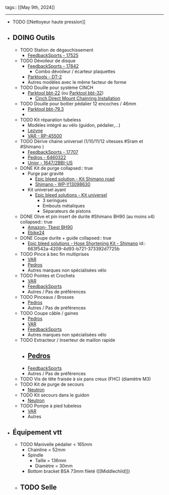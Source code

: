 tags:: 
[[May 9th, 2024]]
***

- TODO [[Nettoyeur haute pression]]
- ## DOING Outils
	- TODO Station de dégauchissement
		- [FeedbackSports - 17525](https://feedbacksports.com/products/pro-truing-stand-2-0?pr_prod_strat=pinned&pr_rec_id=b427248b0&pr_rec_pid=8143802695978&pr_ref_pid=8229454020906&pr_seq=uniform&variant=44400748233002)
	- TODO Dévoileur de disque
		- [FeedbackSports - 17842](https://feedbacksports.com/products/rotor-truing-fork-2-0-disc-brake-tool?pr_prod_strat=jac&pr_rec_id=52de679a0&pr_rec_pid=8229454020906&pr_ref_pid=8229452579114&pr_seq=uniform&variant=44803558736170)
			- Combo dévoileur / écarteur plaquettes
		- [Parktools - DT-2](https://www.parktool.com/en-us/product/rotor-truing-fork-dt-2)
		- Autres modèles avec le même facteur de forme
	- TODO Douille pour système CINCH
		- [Parktool bbt-22](https://www.parktool.com/en-int/product/bottom-bracket-tool-bbt-22) (ou [Parktool bbt-32](https://www.parktool.com/en-us/product/bottom-bracket-tool-bbt-32))
			- [Cinch Direct Mount Chainring Installation](https://www.raceface.com/blogs/support/race-face-cinch-chainring-spider-install)
	- TODO Douille pour boitier pédalier 12 encoches / 46mm
		- [Parktool bbt-79.3](https://www.parktool.com/en-us/product/bottom-bracket-tool-12-notch-bbt-79-3)
		-
	- TODO Kit réparation tubeless
		- Modèles intégré au vélo (guidon, pédalier,...)
		- [Lezyne](https://ride.lezyne.com/products/tubeless-kit)
		- [VAR - RP-45500](https://www.vartools.com/kit-de-reparation-tubeless-c2x36004177)
	- TODO  Dérive chaine universel (1/10/11/12 vitesses #Sram et #Shimano )
		- [FeedbackSports - 17707](https://feedbacksports.com/products/chain-tool-3-0?variant=44803556376874)
		- [Pedros - 6460322](https://pedroseurope.eu/fr/products/shop-chain-tool-1-2?pr_prod_strat=e5_desc&pr_rec_id=c25cc796b&pr_rec_pid=6727764148286&pr_ref_pid=464948723743&pr_seq=uniform)
		- [Unior - 1647/2BBI-US](https://uniortools.com/eng/product/1647-2BBI-US-master-chain-tool#946260)
	- DONE Kit de purge
	  collapsed:: true
		- Purge par gravité
			- [Epic bleed solution - Kit Shimano road](https://epicbleedsolutions.com/products/shimano-road-disc-brake-bleed-kit?_pos=3&_sid=c4ce17aca&_ss=r)
			- [Shimano - WP-Y13098630](https://bike.shimano.com/en-EU/product/service-upgradeparts/shimano/WP-Y13098630.html)
		- Kit universel ayant
			- [Epic bleed solutions - Kit universel](https://epicbleedsolutions.com/products/universal-bleed-kit?_pos=1&_psq=Univer&_ss=e&_v=1.0&variant=30375397261386)
				- 3 seringues
				- Embouts métaliques
				- Séparateurs de pistons
	- DONE Olive et pin insert de durite #Shimano BH90 (au moins x4)
	  collapsed:: true
		- [Amazon- Tbest BH90](https://www.amazon.fr/gp/aw/d/B07KK7RXX2/ref=ox_sc_act_image_3?smid=AW2G4RF3QSO4M&psc=1)
		- [Ebike24](https://www.ebike24.fr/shimano-olive-connecteur-durite-frein-sm-bh90)
	- DONE Coupe durite + guide
	  collapsed:: true
		- [Epic bleed solutions - Hose Shortening Kit - Shimano](https://epicbleedsolutions.com/products/hose-shortening-kit-shimano?variant=43709505306867)
		  id:: 663f542a-4209-4d93-b721-373392d7725b
	- TODO Pince à bec fin multiprises
		- [VAR](https://www.vartools.com/pince-a-becs-fins-c2x36003721)
		- [Pedros](https://pedroseurope.eu/fr/products/needle-nose-pliers?_pos=2&_psq=pince&_ss=e&_v=1.0)
		- Autres marques non spécialisées vélo
	- TODO Pointes et Crochets
		- [VAR](https://www.vartools.com/jeu-de-4-pointes-et-crochets-c2x36003746)
		- [FeedbackSports](https://feedbacksports.com/collections/bike-tools-and-tool-kits/products/dual-sided-utility-pick?variant=44803543400746)
		- Autres / Pas de préférences
	- TODO Pinceaux / Brosses
		- [Pedros](https://pedroseurope.eu/fr/products/pro-brush-kit-1?_pos=4&_psq=pinc&_ss=e&_v=1.0)
		- Autres / Pas de préférences
	- TODO Coupe câble / gaines
		- [Pedros](https://pedroseurope.eu/fr/products/cable-cutter-1?_pos=1&_psq=coupe&_ss=e&_v=1.0)
		- [VAR](https://www.vartools.com/pince-coupe-cables-et-gaines-sur-carte-c2x36003813)
		- [FeedbackSports](https://feedbacksports.com/products/cable-and-housing-cutter?variant=44803543564586)
		- Autres marques non spécialisées vélo
	- TODO Extracteur / Inserteur de maillon rapide
		- [Pedros](https://pedroseurope.eu/fr/products/quick-link-pliers?_pos=1&_psq=quick&_ss=e&_v=1.0)
			-
		- [FeedbackSports](https://feedbacksports.com/collections/bike-tools-and-tool-kits/products/chain-master-link-pliers?variant=44803556344106)
		- Autres / Pas de préférences
	- TODO Vis de tête fraisée à six pans creux (FHC) (diamètre M3)
	- TODO Kit de purge de secours
		- [Neutron](https://www.neutroncomponents.com/emergency-bleed-kit)
	- TODO Kit secours dans le guidon
		- [Neutron](https://www.neutroncomponents.com/oh-sh-t-kit)
	- TODO Pompe à pied tubeless
		- [VAR](https://www.vartools.com/pompe-a-pied-magnum-air-force-pour-tubeless-c2x36004190)
		- Autres
- ## Équipement vtt
	- TODO Manivelle pédalier < 165mm
		- Chainline = 52mm
		- Spindle
			- Taille = 136mm
			- Diamètre = 30mm
		- Bottom bracket BSA 73mm fileté ([[Middlechild]])
	- TODO Selle
		-